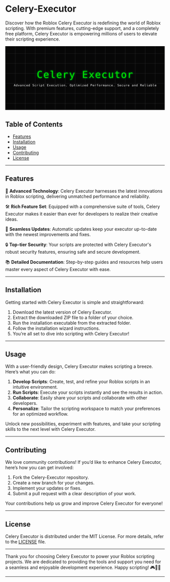 # Celery-Executor

Discover how the Roblox Celery Executor is redefining the world of Roblox scripting. With premium features, cutting-edge support, and a completely free platform, Celery Executor is empowering millions of users to elevate their scripting experience.

![Celery Executor Preview](/assets/Celery.jpg)

## Table of Contents

- [Features](#features)
- [Installation](#installation)
- [Usage](#usage)
- [Contributing](#contributing)
- [License](#license)

---

## Features

🚀 **Advanced Technology**: Celery Executor harnesses the latest innovations in Roblox scripting, delivering unmatched performance and reliability.

🛠 **Rich Feature Set**: Equipped with a comprehensive suite of tools, Celery Executor makes it easier than ever for developers to realize their creative ideas.

🔄 **Seamless Updates**: Automatic updates keep your executor up-to-date with the newest improvements and fixes.

🔒 **Top-tier Security**: Your scripts are protected with Celery Executor's robust security features, ensuring safe and secure development.

📚 **Detailed Documentation**: Step-by-step guides and resources help users master every aspect of Celery Executor with ease.

---

## Installation

Getting started with Celery Executor is simple and straightforward:

1. Download the latest version of Celery Executor.
2. Extract the downloaded ZIP file to a folder of your choice.
3. Run the installation executable from the extracted folder.
4. Follow the installation wizard instructions.
5. You’re all set to dive into scripting with Celery Executor!

---

## Usage

With a user-friendly design, Celery Executor makes scripting a breeze. Here’s what you can do:

1. **Develop Scripts**: Create, test, and refine your Roblox scripts in an intuitive environment.
2. **Run Scripts**: Execute your scripts instantly and see the results in action.
3. **Collaborate**: Easily share your scripts and collaborate with other developers.
4. **Personalize**: Tailor the scripting workspace to match your preferences for an optimized workflow.

Unlock new possibilities, experiment with features, and take your scripting skills to the next level with Celery Executor.

---

## Contributing

We love community contributions! If you’d like to enhance Celery Executor, here’s how you can get involved:

1. Fork the Celery-Executor repository.
2. Create a new branch for your changes.
3. Implement your updates or fixes.
4. Submit a pull request with a clear description of your work.

Your contributions help us grow and improve Celery Executor for everyone!

---

## License

Celery Executor is distributed under the MIT License. For more details, refer to the [LICENSE](LICENSE) file.

---

Thank you for choosing Celery Executor to power your Roblox scripting projects. We are dedicated to providing the tools and support you need for a seamless and enjoyable development experience. Happy scripting! 🎮🚀👾

---

    
